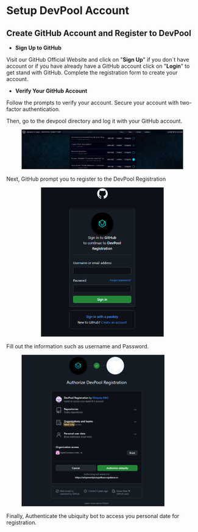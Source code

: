 # Setup DevPool Account

## Create GitHub Account and Register to DevPool

* **Sign Up to GitHub**

Visit our GitHub Official Website and click on "**Sign Up**" if you don\`t have account or if you have already have a GitHub account click on "**Login**" to get stand with GitHub. Complete the registration form to create your account.

* **Verify Your  GitHub Account**

Follow the prompts to verify your account. Secure your account with two-factor authentication.

Then, go to the devpool directory and log it with your GitHub account.

<figure><img src="../../../.gitbook/assets/image (6) (1).png" alt=""><figcaption></figcaption></figure>

Next, GitHub prompt you to register to the DevPool Registration&#x20;

<div align="center"><figure><img src="../../../.gitbook/assets/image (1) (1) (1).png" alt="" width="322"><figcaption></figcaption></figure></div>

Fill out the information such as username and Password.

<figure><img src="../../../.gitbook/assets/image (2) (1) (1).png" alt="" width="375"><figcaption></figcaption></figure>

Finally, Authenticate the ubiquity bot to access you personal date for registration. &#x20;
